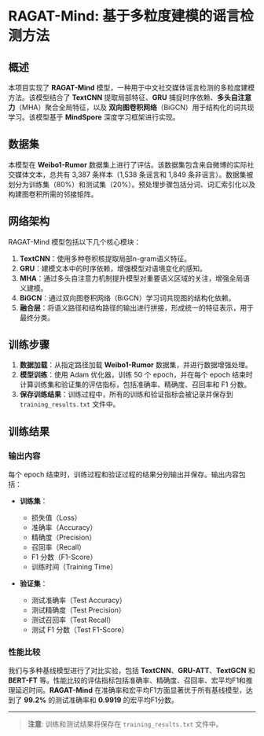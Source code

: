 # **RAGAT-Mind: 基于多粒度建模的谣言检测方法**

## **概述**
本项目实现了 **RAGAT-Mind** 模型，一种用于中文社交媒体谣言检测的多粒度建模方法。该模型结合了 **TextCNN** 提取局部特征、**GRU** 捕捉时序依赖、**多头自注意力**（MHA）聚合全局特征，以及 **双向图卷积网络**（BiGCN）用于结构化的词共现学习。该模型基于 **MindSpore** 深度学习框架进行实现。

## **数据集**
本模型在 **Weibo1-Rumor** 数据集上进行了评估。该数据集包含来自微博的实际社交媒体文本，总共有 3,387 条样本（1,538 条谣言和 1,849 条非谣言）。数据集被划分为训练集（80%）和测试集（20%）。预处理步骤包括分词、词汇索引化以及构建图卷积所需的邻接矩阵。

## **网络架构**
RAGAT-Mind 模型包括以下几个核心模块：
1. **TextCNN**：使用多种卷积核提取局部n-gram语义特征。
2. **GRU**：建模文本中的时序依赖，增强模型对语境变化的感知。
3. **MHA**：通过多头自注意力机制提升模型对重要语义区域的关注，增强全局语义建模。
4. **BiGCN**：通过双向图卷积网络（BiGCN）学习词共现图的结构化依赖。
5. **融合层**：将语义路径和结构路径的输出进行拼接，形成统一的特征表示，用于最终分类。

## **训练步骤**
1. **数据加载**：从指定路径加载 **Weibo1-Rumor** 数据集，并进行数据增强处理。
2. **模型训练**：使用 Adam 优化器，训练 50 个 epoch，并在每个 epoch 结束时计算训练集和验证集的评估指标，包括准确率、精确度、召回率和 F1 分数。
3. **保存训练结果**：训练过程中，所有的训练和验证指标会被记录并保存到 `training_results.txt` 文件中。

## **训练结果**
### 输出内容
每个 epoch 结束时，训练过程和验证过程的结果分别输出并保存。输出内容包括：
- **训练集**：
  - 损失值（Loss）
  - 准确率（Accuracy）
  - 精确度（Precision）
  - 召回率（Recall）
  - F1 分数（F1-Score）
  - 训练时间（Training Time）
  
- **验证集**：
  - 测试准确率（Test Accuracy）
  - 测试精确度（Test Precision）
  - 测试召回率（Test Recall）
  - 测试 F1 分数（Test F1-Score）

### 性能比较
我们与多种基线模型进行了对比实验，包括 **TextCNN**、**GRU-ATT**、**TextGCN** 和 **BERT-FT** 等。性能比较的评估指标包括准确率、精确度、召回率、宏平均F1和推理延迟时间。**RAGAT-Mind** 在准确率和宏平均F1方面显著优于所有基线模型，达到了 **99.2%** 的测试准确率和 **0.9919** 的宏平均F1分数。

---

> **注意**: 训练和测试结果将保存在 `training_results.txt` 文件中。
